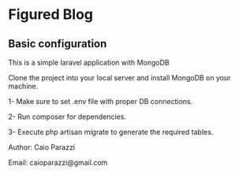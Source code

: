 <h1>Figured Blog</h1>

<h2>Basic configuration</h2>

<p>This is a simple laravel application with MongoDB</p>
<p>Clone the project into your local server and install MongoDB on your machine.</p>

<p>1- Make sure to set .env file with proper DB connections.</p>

<p>2- Run composer for dependencies.</p>

<p>3- Execute php artisan migrate to generate the required tables.</p>

<p>Author: Caio Parazzi</p>
<p>Email: caioparazzi@gmail.com</p>
